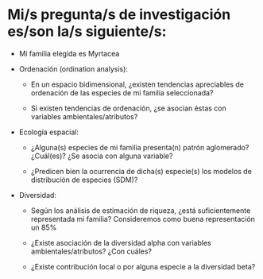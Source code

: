 # Mi/s pregunta/s de investigación es/son la/s siguiente/s:

* Mi familia elegida es Myrtacea

* Ordenación (ordination analysis):

    * En un espacio bidimensional, ¿existen tendencias apreciables de ordenación de las especies de mi familia seleccionada?
    
    * Si existen tendencias de ordenación, ¿se asocian éstas con variables ambientales/atributos?

* Ecología espacial:

    * ¿Alguna(s) especies de mi familia presenta(n) patrón aglomerado? ¿Cuál(es)? ¿Se asocia con alguna variable?
    
    * ¿Predicen bien la ocurrencia de dicha(s) especie(s) los modelos de distribución de especies (SDM)?
    
* Diversidad:

    * Según los análisis de estimación de riqueza, ¿está suficientemente representada mi familia? Consideremos como buena representación un 85%
    
    * ¿Existe asociación de la diversidad alpha con variables ambientales/atributos? ¿Con cuáles?
    
    * ¿Existe contribución local o por alguna especie a la diversidad beta?
